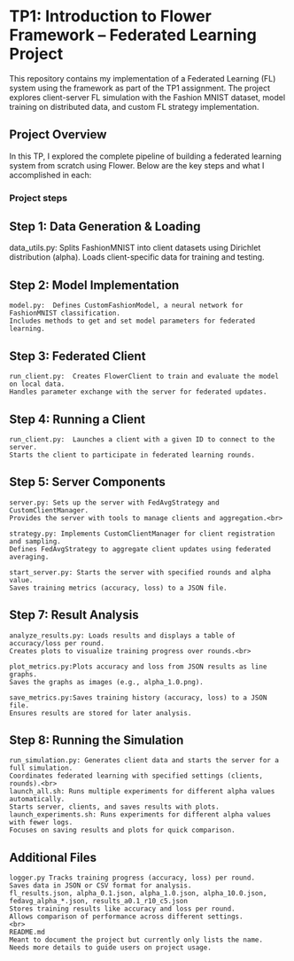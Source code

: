 #  TP1: Introduction to Flower Framework – Federated Learning Project

This repository contains my implementation of a Federated Learning (FL) system using the framework as part of the TP1 assignment. The project explores client-server FL simulation with the Fashion MNIST dataset, model training on distributed data, and custom FL strategy implementation.

##  Project Overview

In this TP, I explored the complete pipeline of building a federated learning system from scratch using Flower. Below are the key steps and what I accomplished in each:

### Project steps

## Step 1: Data Generation & Loading

   data_utils.py:  Splits FashionMNIST into client datasets using Dirichlet distribution (alpha).
   Loads client-specific data for training and testing.

## Step 2: Model Implementation

    model.py:  Defines CustomFashionModel, a neural network for FashionMNIST classification.
    Includes methods to get and set model parameters for federated learning.

## Step 3: Federated Client

    run_client.py:  Creates FlowerClient to train and evaluate the model on local data.
    Handles parameter exchange with the server for federated updates.

## Step 4: Running a Client

    run_client.py:  Launches a client with a given ID to connect to the server.
    Starts the client to participate in federated learning rounds.

## Step 5: Server Components

    server.py: Sets up the server with FedAvgStrategy and CustomClientManager.
    Provides the server with tools to manage clients and aggregation.<br>   
    
    strategy.py: Implements CustomClientManager for client registration and sampling.
    Defines FedAvgStrategy to aggregate client updates using federated averaging.
    
    start_server.py: Starts the server with specified rounds and alpha value.
    Saves training metrics (accuracy, loss) to a JSON file.

## Step 7: Result Analysis

    analyze_results.py: Loads results and displays a table of accuracy/loss per round.
    Creates plots to visualize training progress over rounds.<br>
    
    plot_metrics.py:Plots accuracy and loss from JSON results as line graphs.
    Saves the graphs as images (e.g., alpha_1.0.png).
    
    save_metrics.py:Saves training history (accuracy, loss) to a JSON file.
    Ensures results are stored for later analysis.

## Step 8: Running the Simulation

    run_simulation.py: Generates client data and starts the server for a full simulation.
    Coordinates federated learning with specified settings (clients, rounds).<br>
    launch_all.sh: Runs multiple experiments for different alpha values automatically.
    Starts server, clients, and saves results with plots.
    launch_experiments.sh: Runs experiments for different alpha values with fewer logs.
    Focuses on saving results and plots for quick comparison.

## Additional Files

    logger.py Tracks training progress (accuracy, loss) per round.
    Saves data in JSON or CSV format for analysis.
    fl_results.json, alpha_0.1.json, alpha_1.0.json, alpha_10.0.json, fedavg_alpha_*.json, results_a0.1_r10_c5.json
    Stores training results like accuracy and loss per round.
    Allows comparison of performance across different settings.
    <br>
    README.md
    Meant to document the project but currently only lists the name.
    Needs more details to guide users on project usage.
